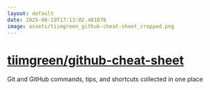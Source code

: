 ```yaml
---
layout: default
date: 2025-06-19T17:13:02.481876
image: assets/tiimgreen_github-cheat-sheet_cropped.png
---
```


# [tiimgreen/github-cheat-sheet](https://github.com/tiimgreen/github-cheat-sheet)

Git and GitHub commands, tips, and shortcuts collected in one place
